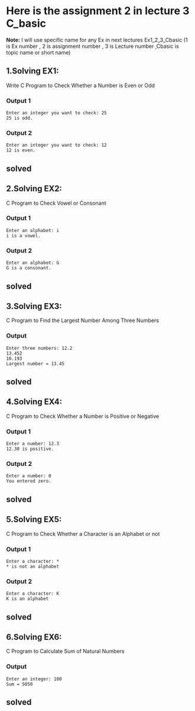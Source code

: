 # Here is the assignment 2 in lecture 3 C_basic
**Note:** I will use specific name for any Ex in next lectures Ex1_2_3_Cbasic (1 is Ex number , 2 is assignment number , 3 is Lecture number ,Cbasic is topic name or short name)
## 1.Solving EX1: 

Write C Program to Check Whether a Number is Even or Odd

### Output 1

	Enter an integer you want to check: 25
	25 is odd.

### Output 2

	Enter an integer you want to check: 12
	12 is even.

solved 
------------------------------------------------------------

## 2.Solving EX2: 

C Program to Check Vowel or Consonant

### Output 1

	Enter an alphabet: i
	i is a vowel.


### Output 2

	Enter an alphabet: G
	G is a consonant.


solved 
------------------------------------------------------------

## 3.Solving EX3: 

C Program to Find the Largest Number Among Three Numbers

### Output 
	Enter three numbers: 12.2
	13.452
	10.193
	Largest number = 13.45


solved 
------------------------------------------------------------

## 4.Solving EX4: 

 C Program to Check Whether a Number is Positive or Negative

### Output 1

	Enter a number: 12.3
	12.30 is positive.

### Output 2

	Enter a number: 0
	You entered zero.

solved 
------------------------------------------------------------

## 5.Solving EX5: 

 C Program to Check Whether a Character is an Alphabet or not

### Output 1

	Enter a character: *
	* is not an alphabet

### Output 2

	Enter a character: K
	K is an alphabet

solved 
------------------------------------------------------------

## 6.Solving EX6: 

 C Program to Calculate Sum of Natural Numbers

### Output 

	Enter an integer: 100
	Sum = 5050


solved 
------------------------------------------------------------
